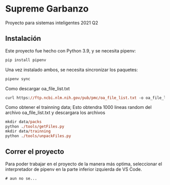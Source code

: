 # Supreme Garbanzo

Proyecto para sistemas inteligentes 2021 Q2

## Instalación

Este proyecto fue hecho con Python 3.9, y se necesita pipenv:

```ps
pip install pipenv
```

Una vez instalado ambos, se necesita sincronizar los paquetes:

```ps
pipenv sync
```

Como descargar oa_file_list.txt

```ps
curl https://ftp.ncbi.nlm.nih.gov/pub/pmc/oa_file_list.txt -o oa_file_list.txt
```

Como obtener el trainning data; Esto obtendra 1000 lineas random del archivo oa_file_list.txt y descargara los archivos 
```ps
mkdir data/packs
python ./tools/getFiles.py
mkdir data/trainning
python ./tools/unpackFiles.py
```

## Correr el proyecto

Para poder trabajar en el proyecto de la manera más optima, seleccionar el interpretador de pipenv en la parte inferior izquierda de VS Code.

```ps
# aun no se...
```
